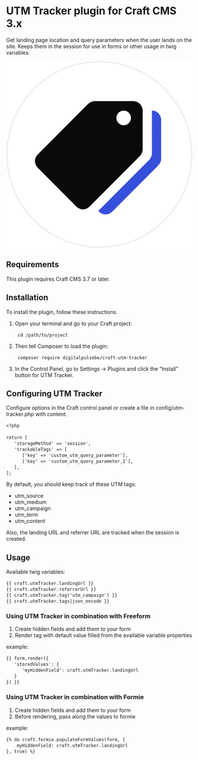 # UTM Tracker plugin for Craft CMS 3.x

Get landing page location and query parameters when the user lands on the site. 
Keeps them in the session for use in forms or other usage in twig variables.

![Screenshot](resources/img/plugin-logo.png)

## Requirements

This plugin requires Craft CMS 3.7 or later.

## Installation

To install the plugin, follow these instructions.

1. Open your terminal and go to your Craft project:

        cd /path/to/project

2. Then tell Composer to load the plugin:

        composer require digitalpulsebe/craft-utm-tracker

3. In the Control Panel, go to Settings → Plugins and click the “Install” button for UTM Tracker.

## Configuring UTM Tracker

Configure options in the Craft control panel or create a file in config/utm-tracker.php with content.


```
<?php

return [
   'storageMethod' => 'session',
   'trackableTags' => [
      ['key' => 'custom_utm_query_parameter'],
      ['key' => 'custom_utm_query_parameter_2'],
   ],
];

```

By default, you should keep track of these UTM tags:

- utm_source
- utm_medium
- utm_campaign
- utm_term
- utm_content

Also, the landing URL and referrer URL are tracked when the session is created.

## Usage

Available twig variables:

```
{{ craft.utmTracker.landingUrl }}
{{ craft.utmTracker.referrerUrl }}
{{ craft.utmTracker.tag('utm_campaign') }}
{{ craft.utmTracker.tags|json_encode }}
```

### Using UTM Tracker in combination with Freeform

1. Create hidden fields and add them to your form
2. Render tag with default value filled from the available variable properties

example: 
```
{{ form.render({
   'storedValues': {
      'myHiddenField': craft.utmTracker.landingUrl
   }
}) }}
```

### Using UTM Tracker in combination with Formie

1. Create hidden fields and add them to your form
2. Before rendering, pass along the values to formie

example: 
```
{% do craft.formie.populateFormValues(form, {
    myHiddenField: craft.utmTracker.landingUrl
}, true) %}
```

